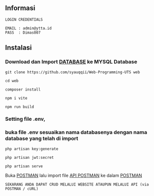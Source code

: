 ## Informasi
```
LOGIN CREDENTIALS

EMAIL : admin@ytta.id
PASS  : Dimas007
```

## Instalasi
### Download dan Import [DATABASE](https://github.com/syauqqii/Web-Programming-UTS/blob/main/laravel_portofolio.sql) ke MYSQL Database
```
git clone https://github.com/syauqqii/Web-Programming-UTS web
```
```
cd web
```
```
composer install
```
```
npm i vite
```
```
npm run build
```
### Setting file .env,
### buka file .env sesuaikan nama databasenya dengan nama database yang telah di import
```
php artisan key:generate
```
```
php artisan jwt:secret
```
```
php artisan serve
```
Buka [POSTMAN](https://www.postman.com/downloads/) lalu import file [API POSTMAN](https://github.com/syauqqii/Web-Programming-UTS/blob/main/WEB-PORTOFOLIO.postman_collection.json) ke dalam [POSTMAN](https://www.postman.com/downloads/)
```
SEKARANG ANDA DAPAT CRUD MELALUI WEBSITE ATAUPUN MELALUI API (via POSTMAN / cURL)
```
